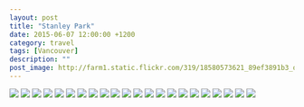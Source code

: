 ```yaml
---
layout: post
title: "Stanley Park"
date: 2015-06-07 12:00:00 +1200
category: travel
tags: [Vancouver]
description: ""
post_image: http://farm1.static.flickr.com/319/18580573621_89ef3891b3_o.jpg
---
```

[![](http://farm1.static.flickr.com/412/18573950182_84cb016af8_c.jpg)](http://farm1.static.flickr.com/412/18573950182_564a3019e7_o.jpg)
[![](http://farm9.static.flickr.com/8848/18390652848_606b247bc9_c.jpg)](http://farm9.static.flickr.com/8848/18390652848_be3a8e5543_o.jpg)
[![](http://farm1.static.flickr.com/525/18392273279_6d09da2c1f_c.jpg)](http://farm1.static.flickr.com/525/18392273279_52af309b80_o.jpg)
[![](http://farm9.static.flickr.com/8846/18580515021_0147e0ae8c_c.jpg)](http://farm9.static.flickr.com/8846/18580515021_7391ee38ed_o.jpg)
[![](http://farm9.static.flickr.com/8898/18573955732_79418e4fbc_c.jpg)](http://farm9.static.flickr.com/8898/18573955732_83f7170fc9_o.jpg)
[![](http://farm1.static.flickr.com/463/18552050156_3a8cd7fc95_c.jpg)](http://farm1.static.flickr.com/463/18552050156_abe7878b75_o.jpg)
[![](http://farm9.static.flickr.com/8846/18580518691_322836f268_c.jpg)](http://farm9.static.flickr.com/8846/18580518691_6364d2081f_o.jpg)
[![](http://farm9.static.flickr.com/8893/18573948002_ded1d8f0e5_c.jpg)](http://farm9.static.flickr.com/8893/18573948002_79cb667f5d_o.jpg)
[![](http://farm1.static.flickr.com/317/18392280189_7438d30217_c.jpg)](http://farm1.static.flickr.com/317/18392280189_6a2bd0e1e2_o.jpg)
[![](http://farm9.static.flickr.com/8836/18392281659_65cf07bdd2_c.jpg)](http://farm9.static.flickr.com/8836/18392281659_f8a9b24cc3_o.jpg)
[![](http://farm1.static.flickr.com/355/18392283199_4ac4c07f72_c.jpg)](http://farm1.static.flickr.com/355/18392283199_ce12f0c2d8_o.jpg)
[![](http://farm1.static.flickr.com/267/18578437715_9eb4293fb9_c.jpg)](http://farm1.static.flickr.com/267/18578437715_7de7dbe889_o.jpg)
[![](http://farm9.static.flickr.com/8848/18580525621_014e246352_c.jpg)](http://farm9.static.flickr.com/8848/18580525621_88ab514048_o.jpg)
[![](http://farm9.static.flickr.com/8867/18390795080_1b27f9b801_c.jpg)](http://farm9.static.flickr.com/8867/18390795080_c3ede027de_o.jpg)
[![](http://farm9.static.flickr.com/8845/18578442925_6eb88b6864_c.jpg)](http://farm9.static.flickr.com/8845/18578442925_341f5841fa_o.jpg)
[![](http://farm9.static.flickr.com/8888/18580530201_2f12484ccd_c.jpg)](http://farm9.static.flickr.com/8888/18580530201_ee48dc73ab_o.jpg)
[![](http://farm1.static.flickr.com/283/18390672608_b521887cea_c.jpg)](http://farm1.static.flickr.com/283/18390672608_e308c8c15e_o.jpg)
[![](http://farm1.static.flickr.com/273/18552065706_f7eb499810_c.jpg)](http://farm1.static.flickr.com/273/18552065706_0b91d79d88_o.jpg)
[![](http://farm1.static.flickr.com/476/18390674848_b0f63802eb_c.jpg)](http://farm1.static.flickr.com/476/18390674848_fe715b5ea0_o.jpg)
[![](http://farm1.static.flickr.com/560/18580535431_5b71162c0a_c.jpg)](http://farm1.static.flickr.com/560/18580535431_cbd6ecf8d2_o.jpg)
[![](http://farm9.static.flickr.com/8898/18392269409_96852831f7_c.jpg)](http://farm9.static.flickr.com/8898/18392269409_de55da2c2f_o.jpg)
[![](http://farm1.static.flickr.com/490/18573946832_706ea8efb9_c.jpg)](http://farm1.static.flickr.com/490/18573946832_38d2e99de0_o.jpg)
